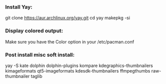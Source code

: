 ### Install Yay:
git clone https://aur.archlinux.org/yay.git
cd yay
makepkg -si

### Display colored output:
Make sure you have the Color option in your /etc/pacman.conf

### Post install misc soft install:
yay -S kate dolphin dolphin-plugins kompare kdegraphics-thumbnailers kimageformats qt5-imageformats kdesdk-thumbnailers ffmpegthumbs raw-thumbnailer taglib
